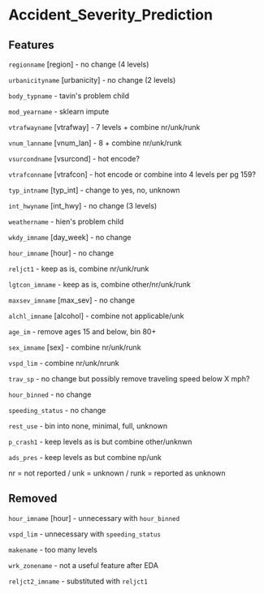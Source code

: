 # Accident_Severity_Prediction

## Features
`regionname` [region] - no change (4 levels)

`urbanicityname` [urbanicity] - no change (2 levels)

`body_typname` - tavin's problem child

`mod_yearname` - sklearn impute 

`vtrafwayname` [vtrafway] - 7 levels + combine nr/unk/runk

`vnum_lanname` [vnum_lan] - 8 + combine nr/unk/runk

`vsurcondname` [vsurcond] - hot encode?

`vtrafconname` [vtrafcon] - hot encode or combine into 4 levels per pg 159?

`typ_intname` [typ_int] - change to yes, no, unknown

`int_hwyname` [int_hwy] - no change (3 levels)

`weathername` - hien's problem child

`wkdy_imname` [day_week] - no change

`hour_imname` [hour] - no change

`reljct1` - keep as is, combine nr/unk/runk

`lgtcon_imname` - keep as is, combine other/nr/unk/runk

`maxsev_imname` [max_sev] - no change

`alchl_imname` [alcohol] - combine not applicable/unk

`age_im` - remove ages 15 and below, bin 80+

`sex_imname` [sex] - combine nr/unk/runk

`vspd_lim` - combine nr/unk/nrunk

`trav_sp` - no change but possibly remove traveling speed below X mph?

`hour_binned` - no change

`speeding_status` - no change

`rest_use` - bin into none, minimal, full, unknown

`p_crash1` - keep levels as is but combine other/unknwn

`ads_pres` - keep levels as but combine np/unk

nr = not reported /
unk = unknown /
runk = reported as unknown

## Removed
`hour_imname` [hour] - unnecessary with `hour_binned`

`vspd_lim` - unnecessary with `speeding_status`

`makename` - too many levels

`wrk_zonename` - not a useful feature after EDA

`reljct2_imname` - substituted with `reljct1`
